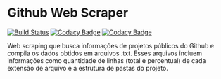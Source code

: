 # Github Web Scraper

[![Build Status](https://travis-ci.com/jorgimello/github-web-scraper.svg?branch=master)](https://travis-ci.com/jorgimello/github-web-scraper)
[![Codacy Badge](https://api.codacy.com/project/badge/Grade/16f28c79be014c7bb40557ecaf4de161)](https://www.codacy.com/app/jorgimello/github-web-scraper?utm_source=github.com&amp;utm_medium=referral&amp;utm_content=jorgimello/github-web-scraper&amp;utm_campaign=Badge_Grade)
[![Codacy Badge](https://api.codacy.com/project/badge/Coverage/16f28c79be014c7bb40557ecaf4de161)](https://www.codacy.com/app/jorgimello/github-web-scraper?utm_source=github.com&utm_medium=referral&utm_content=jorgimello/github-web-scraper&utm_campaign=Badge_Coverage)

Web scraping que busca informações de projetos públicos do Github e compila os dados obtidos em arquivos .txt. Esses arquivos incluem informações como quantidade de linhas (total e percentual) de cada extensão de arquivo e a estrutura de pastas do projeto.